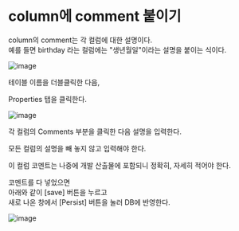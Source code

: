 # column에 comment 붙이기

column의 comment는 각 컬럼에 대한 설명이다.  
예를 들면 birthday 라는 컬럼에는 "생년월일"이라는 설명을 붙이는 식이다.  

![image](https://github.com/profkim2000/reskill2024/assets/162937223/3875920d-a5ad-44ea-a9aa-f04a153ad3b6)  

테이블 이름을 더블클릭한 다음,  

Properties 탭을 클릭한다.

![image](https://github.com/profkim2000/reskill2024/assets/162937223/eeaeaec9-4e9a-47b8-b72e-10bd527eee32)

각 컬럼의 Comments 부분을 클릭한 다음 설명을 입력한다.  

모든 컬럼의 설명을 빼 놓지 않고 입력해야 한다.  

이 컬럼 코멘트는 나중에 개발 산출물에 포함되니 정확히, 자세히 적어야 한다.

코멘트를 다 넣었으면  
아래와 같이 [save] 버튼을 누르고  
새로 나온 창에서 [Persist] 버튼을 눌러 DB에 반영한다.  

![image](https://github.com/profkim2000/reskill2024/assets/162937223/40f4c0dc-aee0-4514-ac27-9d11082a60e6)
